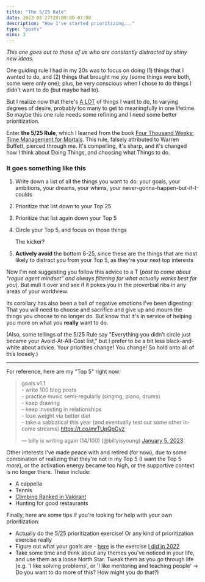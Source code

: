 ```yaml
---
title: "The 5/25 Rule"
date: 2023-03-27T20:00:00-07:00
description: "How I've started prioritizing..."
type: "posts"
mins: 3
---
```


_This one goes out to those of us who are constantly distracted by shiny new ideas._  

One guiding rule I had in my 20s was to focus on doing (1) things that I wanted to do, and (2) things that brought me joy (some things were both, some were only one); plus, be very conscious when I chose to do things I didn't want to do (but maybe had to).

But I realize now that there's <a target="_blank" href="https://twitter.com/billyisyoung/status/1338707210914893827">A LOT</a> of things I want to do, to varying degrees of desire, probably too many to get to meaningfully in one lifetime. So maybe this one rule needs some refining and I need some better prioritization.

Enter **the 5/25 Rule**, which I learned from the book <a target="_blank" href="https://www.goodreads.com/book/show/54785515-four-thousand-weeks">Four Thousand Weeks: Time Management for Mortals</a>. This rule, falsely attributed to Warren Buffett, pierced through me. It's compelling, it's sharp, and it's changed how I think about Doing Things, and choosing what Things to do.

### It goes something like this

1.  Write down a list of all the things you want to do: your goals, your ambitions, your dreams, your whims, your never-gonna-happen-but-if-I-coulds  

2. Prioritize that list down to your Top 25  

3. Prioritize that list again down your Top 5  

4. Circle your Top 5, and focus on those things  
    
    The kicker?

5. **Actively avoid** the bottom 6-25, since these are the things that are most likely to distract you from your Top 5, as they're your next top interests

Now I'm not suggesting you follow this advice to a T (_post to come about "rogue agent mindset" and always filtering for what actually works best for you_). But mull it over and see if it pokes you in the proverbial ribs in any areas of your worldview.

Its corollary has also been a ball of negative emotions I've been digesting: That you will need to choose and sacrifice and give up and mourn the things you choose to no longer do. But know that it's in service of helping you more on what you **really** want to do. 

(Also, some tellings of the 5/25 Rule say "Everything you didn’t circle just became your Avoid-At-All-Cost list," but I prefer to be a bit less black-and-white about advice. Your priorities change! You change! So hold onto all of this loosely.)

<hr>

For reference, here are my "Top 5" right now:

<blockquote class="twitter-tweet"><p lang="en" dir="ltr">goals v1.1<br>- write 100 blog posts<br>- practice music semi-regularly (singing, piano, drums)<br>- keep drawing<br>- keep investing in relationships<br>- lose weight via better diet<br>- take a sabbatical this year (and eventually test out some other income streams) <a href="https://t.co/mrTUpQpGyz">https://t.co/mrTUpQpGyz</a></p>&mdash; billy is writing again (14/100) (@billyisyoung) <a href="https://twitter.com/billyisyoung/status/1610796791150125058?ref_src=twsrc%5Etfw">January 5, 2023</a></blockquote> <script async src="https://platform.twitter.com/widgets.js" charset="utf-8"></script>

Other interests I've made peace with and retired (for now), due to some combination of realizing that they're not in my Top 5 (I want the Top 5 _more_), or the activation energy became too high, or the supportive context is no longer there. These include:  

* A cappella
* Tennis
* <a target="_blank" href="https://twitter.com/billyisyoung/status/1399417692726063110">Climbing Ranked in Valorant</a>
* Hunting for good restaurants

Finally, here are some tips if you're looking for help with your own prioritization:

* Actually do the 5/25 prioritization exercise! Or any kind of prioritization exercise really
* Figure out what your goals are - <a target="_blank" href="https://interintellect.com/salon/goal-crafting-foundations-dreaming-big/">here</a> is the exercise <a target="_blank" href="https://twitter.com/billyisyoung/status/1477748284521390082">I did in 2022</a>
* Take some time and think about any themes you've noticed in your life, and use them as a loose North Star. Tweak them as you go through life  
(e.g. 'I like solving problems', or 'I like mentoring and teaching people' -> Do you want to do more of this? How might you do that?)
